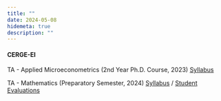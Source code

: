 ```yaml
---
title: ""
date: 2024-05-08
hidemeta: true
description: ""
---
```


#### CERGE-EI

TA - Applied Microeconometrics (2nd Year Ph.D. Course, 2023) [Syllabus](/applied_micro_syllabus.pdf)

TA - Mathematics (Preparatory Semester, 2024) [Syllabus](/prep_syllabus.pdf) / [Student Evaluations](/MATHEMATICS_Keskin.pdf)